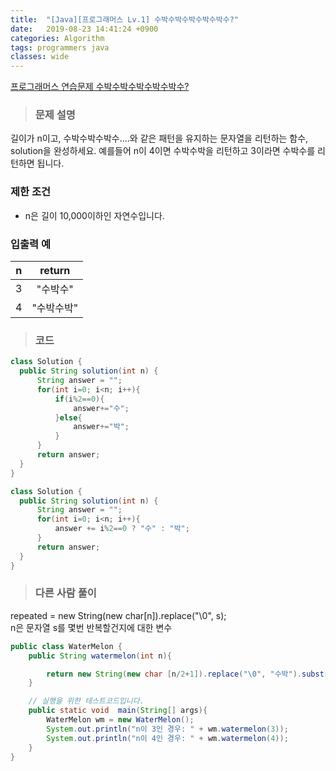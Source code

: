 ```yaml
---
title:  "[Java][프로그래머스 Lv.1] 수박수박수박수박수박수?"
date:   2019-08-23 14:41:24 +0900
categories: Algorithm
tags: programmers java
classes: wide
---  
```


[프로그래머스 연습문제 수박수박수박수박수박수?](https://programmers.co.kr/learn/courses/30/lessons/12922)  

> ### 문제 설명   

길이가 n이고, 수박수박수박수....와 같은 패턴을 유지하는 문자열을 리턴하는 함수, solution을 완성하세요. 예를들어 n이 4이면 수박수박을 리턴하고 3이라면 수박수를 리턴하면 됩니다.  

### 제한 조건  

- n은 길이 10,000이하인 자연수입니다.  

### 입출력 예  

| n 	|   return   	|
|:-:	|:----------:	|
| 3 	|  "수박수"  	|
| 4 	| "수박수박" 	|

>### 코드  

```java
class Solution {
  public String solution(int n) {
      String answer = "";
      for(int i=0; i<n; i++){
          if(i%2==0){
              answer+="수";
          }else{
              answer+="박";
          }
      }
      return answer;
  }
}
```  

```java
class Solution {
  public String solution(int n) {
      String answer = "";
      for(int i=0; i<n; i++){
          answer += i%2==0 ? "수" : "박";
      }
      return answer;
  }
}
```

>### 다른 사람 풀이  

repeated = new String(new char[n]).replace("\0", s);  
n은 문자열 s를 몇번 반복할건지에 대한 변수  

```java
public class WaterMelon {
    public String watermelon(int n){

        return new String(new char [n/2+1]).replace("\0", "수박").substring(0,n);
    }

    // 실행을 위한 테스트코드입니다.
    public static void  main(String[] args){
        WaterMelon wm = new WaterMelon();
        System.out.println("n이 3인 경우: " + wm.watermelon(3));
        System.out.println("n이 4인 경우: " + wm.watermelon(4));
    }
}
```
